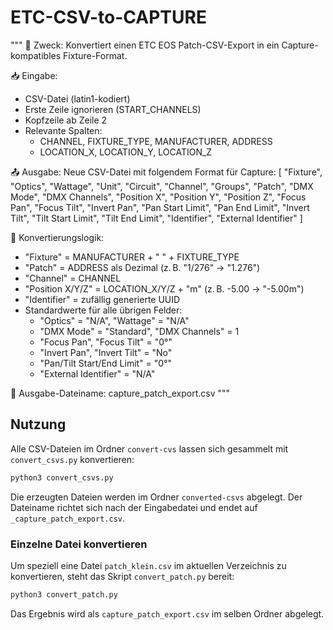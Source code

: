 # ETC-CSV-to-CAPTURE

"""
🎯 Zweck:
Konvertiert einen ETC EOS Patch-CSV-Export in ein Capture-kompatibles Fixture-Format.

📥 Eingabe:
- CSV-Datei (latin1-kodiert)
- Erste Zeile ignorieren (START_CHANNELS)
- Kopfzeile ab Zeile 2
- Relevante Spalten:
    - CHANNEL, FIXTURE_TYPE, MANUFACTURER, ADDRESS
    - LOCATION_X, LOCATION_Y, LOCATION_Z

📤 Ausgabe:
Neue CSV-Datei mit folgendem Format für Capture:
[
 "Fixture", "Optics", "Wattage", "Unit", "Circuit", "Channel", "Groups", "Patch",
 "DMX Mode", "DMX Channels", "Position X", "Position Y", "Position Z",
 "Focus Pan", "Focus Tilt", "Invert Pan", "Pan Start Limit", "Pan End Limit",
 "Invert Tilt", "Tilt Start Limit", "Tilt End Limit", "Identifier", "External Identifier"
]

🔄 Konvertierungslogik:
- "Fixture" = MANUFACTURER + " " + FIXTURE_TYPE
- "Patch" = ADDRESS als Dezimal (z. B. "1/276" → "1.276")
- "Channel" = CHANNEL
- "Position X/Y/Z" = LOCATION_X/Y/Z + "m" (z. B. -5.00 → "-5.00m")
- "Identifier" = zufällig generierte UUID
- Standardwerte für alle übrigen Felder:
    - "Optics" = "N/A", "Wattage" = "N/A"
    - "DMX Mode" = "Standard", "DMX Channels" = 1
    - "Focus Pan", "Focus Tilt" = "0°"
    - "Invert Pan", "Invert Tilt" = "No"
    - "Pan/Tilt Start/End Limit" = "0°"
    - "External Identifier" = "N/A"

💾 Ausgabe-Dateiname: capture_patch_export.csv
"""

## Nutzung

Alle CSV-Dateien im Ordner `convert-cvs` lassen sich gesammelt mit
`convert_csvs.py` konvertieren:

```bash
python3 convert_csvs.py
```

Die erzeugten Dateien werden im Ordner `converted-csvs` abgelegt.
Der Dateiname richtet sich nach der Eingabedatei und endet auf
`_capture_patch_export.csv`.

### Einzelne Datei konvertieren

Um speziell eine Datei `patch_klein.csv` im aktuellen Verzeichnis zu
konvertieren, steht das Skript `convert_patch.py` bereit:

```bash
python3 convert_patch.py
```

Das Ergebnis wird als `capture_patch_export.csv` im selben Ordner
abgelegt.
